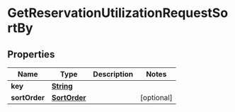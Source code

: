

# GetReservationUtilizationRequestSortBy


## Properties

| Name | Type | Description | Notes |
|------------ | ------------- | ------------- | -------------|
|**key** | [**String**](String.md) |  |  |
|**sortOrder** | [**SortOrder**](SortOrder.md) |  |  [optional] |



